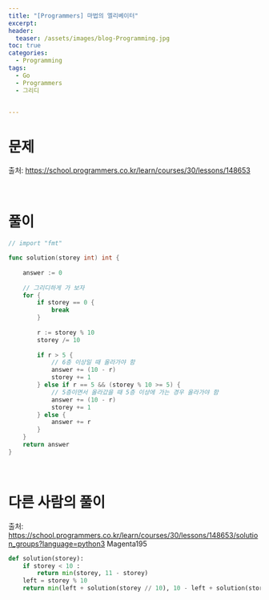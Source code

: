 ```yaml
---
title: "[Programmers] 마법의 엘리베이터"
excerpt: 
header:
  teaser: /assets/images/blog-Programming.jpg
toc: true
categories:
  - Programming
tags:
  - Go
  - Programmers
  - 그리디


---
```




# 문제

출처: https://school.programmers.co.kr/learn/courses/30/lessons/148653



<br>



# 풀이



```go
// import "fmt"

func solution(storey int) int {
    
    answer := 0
    
    // 그리디하게 가 보자
    for {
        if storey == 0 {
            break
        }
        
        r := storey % 10
        storey /= 10
        
        if r > 5 { 
            // 6층 이상일 때 올라가야 함
            answer += (10 - r)
            storey += 1
        } else if r == 5 && (storey % 10 >= 5) {
            // 5층이면서 올라갔을 때 5층 이상에 가는 경우 올라가야 함
            answer += (10 - r)
            storey += 1
        } else {
            answer += r
        }
    }
    return answer
}
```



<br>

# 다른 사람의 풀이



출처: https://school.programmers.co.kr/learn/courses/30/lessons/148653/solution_groups?language=python3 Magenta195

```python
def solution(storey):
    if storey < 10 :
        return min(storey, 11 - storey)
    left = storey % 10
    return min(left + solution(storey // 10), 10 - left + solution(storey // 10 + 1))
```

